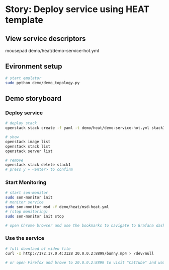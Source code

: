 # Story: Deploy service using HEAT template

## View service descriptors
mousepad demo/heat/demo-service-hot.yml

## Evironment setup

```sh
# start emulator
sudo python demo/demo_topology.py
```

## Demo storyboard

### Deploy service
```sh
# deploy stack
openstack stack create -f yaml -t demo/heat/demo-service-hot.yml stack1

# show
openstack image list
openstack stack list
openstack server list

# remove
openstack stack delete stack1
# press y + <enter> to confirm
```

### Start Monitoring

```sh
# start son-monitor
sudo son-monitor init
# monitor service
sudo son-monitor msd -f demo/heat/msd-heat.yml
# (stop monitoring)
sudo son-monitor init stop

# open Chrome browser and use the bookmarks to navigate to Grafana dashboard
```

### Use the service

```sh
# full downlaod of video file
curl -x http://172.17.0.4:3128 20.0.0.2:8899/bunny.mp4 > /dev/null

# or open Firefox and browe to 20.0.0.2:8899 to visit "CatTube" and watch the video
```
